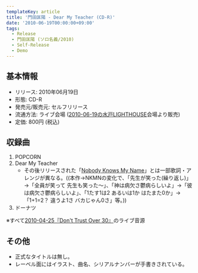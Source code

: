 ```yaml
---
templateKey: article
title: '門田匡陽 - Dear My Teacher (CD-R)'
date: '2010-06-19T00:00:00+09:00'
tags:
  - Release
  - 門田匡陽 (ソロ名義/2010)
  - Self-Release
  - Demo
---
```

## 基本情報

* リリース: 2010年06月19日
* 形態: CD-R
* 発売元/販売元: セルフリリース
* 流通方法: ライブ会場 ([2010-06-19の水戸LIGHTHOUSE](http://monden-info.hatenablog.com/entry/2010/06/19/000000)会場より販売)
* 定価: 800円 (税込)

## 収録曲

1. POPCORN
1. Dear My Teacher
   * その後リリースされた「[Nobody Knows My Name](http://monden-info.hatenablog.com/entry/2011/06/02/000000)」とは一部歌詞・アレンジが異なる。((本作→NKMNの変化で、「先生が笑った(繰り返し)」→「全員が笑って 先生も笑った～」、「神は病欠さ鬱病らしいよ」→「彼は病欠さ鬱病らしいよ」、「1たす1は2 あるいは1か はたまた0か」→「1+1=2？ 違うよ1さ バカじゃん0さ」等。))
1. ドーナツ

※すべて[2010-04-25『Don't Trust Over 30』](http://monden-info.hatenablog.com/entry/2010/04/25/000000)のライブ音源

## その他

* 正式なタイトルは無し。
* レーベル面にはイラスト、曲名、シリアルナンバーが手書きされている。
